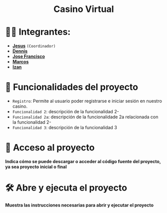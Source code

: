 <h1 align="center"> Casino Virtual </h1>

[//]: # (# Índice)

[//]: # (*[Integrantes]&#40;#🔨Funcionalidades del proyecto&#41;)


# 🧑‍💻 Integrantes:
- **[Jesus](https://github.com/jesuscanomoya)** `(Coordinador)`
- **[Dennis](https://github.com/Dennisgs05)**
- **[Jose Francisco](https://github.com/Jose21172)**
- **[Marcos]()**
- **[Izan]()**

# 🎰 Funcionalidades del proyecto

- `Registro`: Permite al usuario poder registrarse e iniciar sesión en nuestro casino.
- `Funcionalidad 2`: descripción de la funcionalidad 2-
- `Funcionalidad 2a`: descripción de la funcionalidade 2a relacionada con la funcionalidad 2-
- `Funcionalidad 3`: descripción de la funcionalidad 3

# 📁 Acceso al proyecto

**Indica cómo se puede descargar o acceder al código fuente del proyecto, ya sea proyecto inicial o final**

# 🛠️ Abre y ejecuta el proyecto

**Muestra las instrucciones necesarias para abrir y ejecutar el proyecto**



